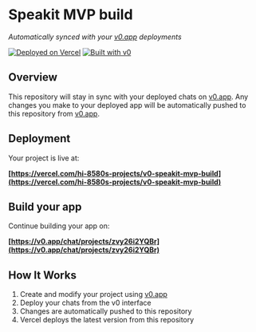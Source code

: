 # Speakit MVP build

*Automatically synced with your [v0.app](https://v0.app) deployments*

[![Deployed on Vercel](https://img.shields.io/badge/Deployed%20on-Vercel-black?style=for-the-badge&logo=vercel)](https://vercel.com/hi-8580s-projects/v0-speakit-mvp-build)
[![Built with v0](https://img.shields.io/badge/Built%20with-v0.app-black?style=for-the-badge)](https://v0.app/chat/projects/zvy26i2YQBr)

## Overview

This repository will stay in sync with your deployed chats on [v0.app](https://v0.app).
Any changes you make to your deployed app will be automatically pushed to this repository from [v0.app](https://v0.app).

## Deployment

Your project is live at:

**[https://vercel.com/hi-8580s-projects/v0-speakit-mvp-build](https://vercel.com/hi-8580s-projects/v0-speakit-mvp-build)**

## Build your app

Continue building your app on:

**[https://v0.app/chat/projects/zvy26i2YQBr](https://v0.app/chat/projects/zvy26i2YQBr)**

## How It Works

1. Create and modify your project using [v0.app](https://v0.app)
2. Deploy your chats from the v0 interface
3. Changes are automatically pushed to this repository
4. Vercel deploys the latest version from this repository